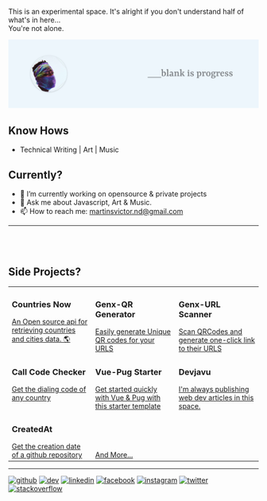 This is an experimental space. It's alright if you don't understand half of what's in here... <br>You're not alone.

<img width="600" height="auto" src="https://raw.githubusercontent.com/MartinsOnuoha/MartinsOnuoha/master/media/banner.png">

## Know Hows

- Technical Writing | Art | Music

## Currently?

- 🔭 I’m currently working on opensource & private projects
- 💬 Ask me about Javascript, Art & Music.
- 📫 How to reach me: martinsvictor.nd@gmail.com

<hr style="margin-bottom: 5rem">

## Side Projects?

<table>
    <tbody>
      <tr valign="top">
        <td width="20%" align="left">
          <h3>Countries Now</h3>
          <a target="_blank" href="https://countriesnow.space/">An Open source api for retrieving countries and cities data. 🌎</a>
        </td>
        <td width="20%" align="left">
          <h3>Genx-QR Generator</h3>
          <a target="_blank" href="https://genxqrcode.web.app/">Easily generate Unique QR codes for your URLS</a>
        </td>
        <td width="20%" align="left">
          <h3>Genx-URL Scanner</h3>
          <a target="_blank" href="https://genxscanner.web.app/">Scan QRCodes and generate one-click link to their URLS</a>
        </td>
      </tr>
      <tr valign="top">
        <td width="25%" align="left">
          <h3>Call Code Checker</h3>
          <a target="_blank" href="https://call-code-checker.surge.sh/">Get the dialing code of any country</a>
        </td>
        <td width="25%" align="left">
          <h3>Vue-Pug Starter</h3>
          <a target="_blank" href="https://github.com/MartinsOnuoha/vue-pug-starter">Get started quickly with Vue & Pug with this starter template</a>
        </td>
        <td width="25%" align="left">
          <h3>Devjavu</h3>
          <a target="_blank" href="https://devjavu.space">I'm always publishing web dev articles in this space.</a>
        </td>
      </tr>
      <tr valign="bottom">
          <td width="25%" align="left">
              <h3>CreatedAt</h3>
              <a target="_blank" href="https://github.com/MartinsOnuoha/created_at">Get the creation date of a github repository</a>
          </td>
          <td width="25%" align="left">
              <a href="https://github.com/MartinsOnuoha?tab=repositories">And More...</a>
          </td>
      </tr>
    </tbody>
</table>

<hr>

[<img src='https://cdn.jsdelivr.net/npm/simple-icons@3.0.1/icons/github.svg' alt='github' height='20'>](https://github.com/MartinsOnuoha)  [<img src='https://cdn.jsdelivr.net/npm/simple-icons@3.0.1/icons/dev-dot-to.svg' alt='dev' height='20'>](https://dev.to/martinsonuoha)  [<img src='https://cdn.jsdelivr.net/npm/simple-icons@3.0.1/icons/linkedin.svg' alt='linkedin' height='20'>](https://www.linkedin.com/in/victor-onuoha-martins/)  [<img src='https://cdn.jsdelivr.net/npm/simple-icons@3.0.1/icons/facebook.svg' alt='facebook' height='20'>](https://www.facebook.com/phatOnuoha)  [<img src='https://cdn.jsdelivr.net/npm/simple-icons@3.0.1/icons/instagram.svg' alt='instagram' height='20'>](https://www.instagram.com/__renaissancehumanist/)  [<img src='https://cdn.jsdelivr.net/npm/simple-icons@3.0.1/icons/twitter.svg' alt='twitter' height='20'>](https://twitter.com/OnuohaOfficial)  [<img src='https://cdn.jsdelivr.net/npm/simple-icons@3.0.1/icons/stackoverflow.svg' alt='stackoverflow' height='20'>](https://stackoverflow.com/users/6948483/martinsonuoha)


